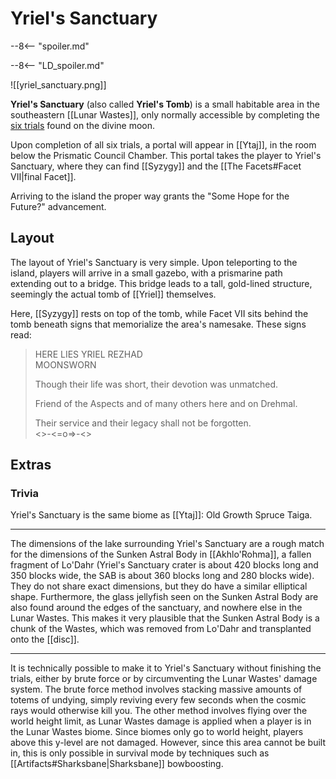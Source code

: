 # Yriel's Sanctuary

--8<-- "spoiler.md"

--8<-- "LD_spoiler.md"

![[yriel_sanctuary.png]]

**Yriel's Sanctuary** (also called **Yriel's Tomb**) is a small habitable area in the southeastern [[Lunar Wastes]], only normally accessible by completing the [six trials](/World/Late-Game/Points_of_Interest/Trials/) found on the divine moon.

Upon completion of all six trials, a portal will appear in [[Ytaj]], in the room below the Prismatic Council Chamber. This portal takes the player to Yriel's Sanctuary, where they can find [[Syzygy]] and the [[The Facets#Facet VII|final Facet]].

Arriving to the island the proper way grants the "Some Hope for the Future?" advancement.

## Layout

The layout of Yriel's Sanctuary is very simple. Upon teleporting to the island, players will arrive in a small gazebo, with a prismarine path extending out to a bridge. This bridge leads to a tall, gold-lined structure, seemingly the actual tomb of [[Yriel]] themselves.

Here, [[Syzygy]] rests on top of the tomb, while Facet VII sits behind the tomb beneath signs that memorialize the area's namesake. These signs read:

> HERE LIES YRIEL REZHAD <br>
> MOONSWORN <br>
> 
> Though their life was short, their devotion was unmatched.
> 
> Friend of the Aspects and of many others here and on Drehmal.
>
> Their service and their legacy shall not be forgotten. <br>
> <>-<=o=>-<>

## Extras

### Trivia

Yriel's Sanctuary is the same biome as [[Ytaj]]: Old Growth Spruce Taiga.

***

The dimensions of the lake surrounding Yriel's Sanctuary are a rough match for the dimensions of the Sunken Astral Body in [[Akhlo'Rohma]], a fallen fragment of Lo'Dahr (Yriel's Sanctuary crater is about 420 blocks long and 350 blocks wide, the SAB is about 360 blocks long and 280 blocks wide). They do not share exact dimensions, but they do have a similar elliptical shape. Furthermore, the glass jellyfish seen on the Sunken Astral Body are also found around the edges of the sanctuary, and nowhere else in the Lunar Wastes. This makes it very plausible that the Sunken Astral Body is a chunk of the Wastes, which was removed from Lo'Dahr and transplanted onto the [[disc]].

***  

It is technically possible to make it to Yriel's Sanctuary without finishing the trials, either by brute force or by circumventing the Lunar Wastes' damage system. The brute force method involves stacking massive amounts of totems of undying, simply reviving every few seconds when the cosmic rays would otherwise kill you. The other method involves flying over the world height limit, as Lunar Wastes damage is applied when a player is in the Lunar Wastes biome. Since biomes only go to world height, players above this y-level are not damaged. However, since this area cannot be built in, this is only possible in survival mode by techniques such as [[Artifacts#Sharksbane|Sharksbane]] bowboosting.
